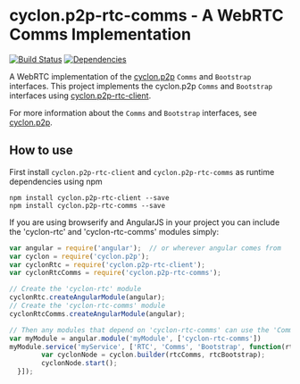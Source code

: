 cyclon.p2p-rtc-comms - A WebRTC Comms Implementation
====================================================

[![Build Status](https://travis-ci.org/nicktindall/cyclon.p2p-rtc-comms.svg?branch=master)](https://travis-ci.org/nicktindall/cyclon.p2p-rtc-comms)
[![Dependencies](https://david-dm.org/nicktindall/cyclon.p2p-rtc-comms.png)](https://david-dm.org/nicktindall/cyclon.p2p-rtc-comms)

A WebRTC implementation of the [cyclon.p2p](https://github.com/nicktindall/cyclon.p2p) `Comms` and `Bootstrap` interfaces. This project implements the cyclon.p2p `Comms` and `Bootstrap` interfaces using [cyclon.p2p-rtc-client](https://github.com/nicktindall/cyclon.p2p-rtc-client).

For more information about the `Comms` and `Bootstrap` interfaces, see [cyclon.p2p](https://github.com/nicktindall/cyclon.p2p).

How to use
----------
First install `cyclon.p2p-rtc-client` and `cyclon.p2p-rtc-comms` as runtime dependencies using npm

```
npm install cyclon.p2p-rtc-client --save
npm install cyclon.p2p-rtc-comms --save
```

If you are using browserify and AngularJS in your project you can include the 'cyclon-rtc' and 'cyclon-rtc-comms' modules simply:

```javascript
var angular = require('angular');  // or wherever angular comes from
var cyclon = require('cyclon.p2p');
var cyclonRtc = require('cyclon.p2p-rtc-client');
var cyclonRtcComms = require('cyclon.p2p-rtc-comms');

// Create the 'cyclon-rtc' module
cyclonRtc.createAngularModule(angular);
// Create the 'cyclon-rtc-comms' module
cyclonRtcComms.createAngularModule(angular);

// Then any modules that depend on 'cyclon-rtc-comms' can use the 'Comms' and 'Bootstrap' services exposed
var myModule = angular.module('myModule', ['cyclon-rtc-comms'])
myModule.service('myService', ['RTC', 'Comms', 'Bootstrap', function(rtcClient, rtcComms, rtcBootstrap) {
        var cyclonNode = cyclon.builder(rtcComms, rtcBootstrap);
        cyclonNode.start();
  }]);
  
```